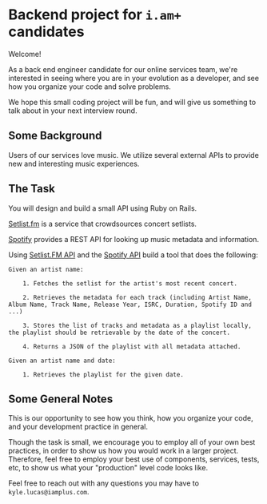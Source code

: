 # Backend project for `i.am+` candidates

Welcome!

As a back end engineer candidate for our online services team, we're interested in seeing where you are in your evolution as a developer, and see how you organize your code and solve problems.

We hope this small coding project will be fun, and will give us something to talk about in your next interview round.

## Some Background

Users of our services love music.  We utilize several external APIs to provide new and interesting music experiences.

## The Task

You will design and build a small API using Ruby on Rails.

[Setlist.fm](https://api.setlist.fm/docs/index.html) is a service that crowdsources concert setlists.

[Spotify](https://developer.spotify.com/web-api/) provides a REST API for looking up music metadata and information.

Using [Setlist.FM API](https://api.setlist.fm/docs/index.html) and the [Spotify API](https://developer.spotify.com/web-api/) build a tool that does the following:

    Given an artist name:

        1. Fetches the setlist for the artist's most recent concert.

        2. Retrieves the metadata for each track (including Artist Name, Album Name, Track Name, Release Year, ISRC, Duration, Spotify ID and ...)

        3. Stores the list of tracks and metadata as a playlist locally, the playlist should be retrievable by the date of the concert.

        4. Returns a JSON of the playlist with all metadata attached.
 &#13;

    Given an artist name and date:

        1. Retrieves the playlist for the given date.


## Some General Notes

This is our opportunity to see how you think, how you organize your code, and your development practice in general.

Though the task is small, we encourage you to employ all of your own best practices, in order to show us how you would work in a larger project.  Therefore, feel free to employ your best use of components, services, tests, etc, to show us what your "production" level code looks like.

Feel free to reach out with any questions you may have to `kyle.lucas@iamplus.com`.